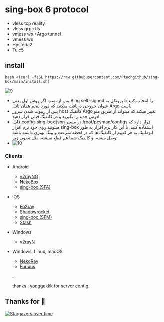 # sing-box 6 protocol 
- vless tcp reality
- vless grpc tls
- vmess ws +Argo tunnel
- vmess ws
- Hysteria2
- Tuic5

## install
```
bash <(curl -fsSL https://raw.githubusercontent.com/Ptechgithub/sing-box/main/install.sh)
```
![9](https://raw.githubusercontent.com/Ptechgithub/configs/main/media/9.jpg)
- پس از نصب اگر روش اول یعنی Bing self-signed را انتخاب کنید 5 پروتکل به عنوان خروجی دریافت میکنید که مورد پنجم همان تانل Argo است.
- پس از ریبوت شدن سرور host کانفیگ Argo تغییر میکند که میتواند از طریق منو ادرس جدید را بگیرید و در کانفیگ قبلی قرار دهید.
- فایل config-sing-box.json در مسیر 
/root/peyman/configs 
قرار دارد که میتونید روی خود نرم افزار sing-box استفاده کنید. با این کار نرم افزار به طور اتوماتیک به هر کدوم از کانفیگ ها که در لحظه سرعت و پینگ بهتری داشته باشه وصل میشه. و کانفیگ شما هم قطع نمیشه. مثل تصویر زیر:
- ![10](https://raw.githubusercontent.com/Ptechgithub/configs/main/media/10.jpg)



### Clients
- Android
  - [v2rayNG](https://github.com/2dust/v2rayNg/releases)
  - [NekoBox](https://github.com/MatsuriDayo/NekoBoxForAndroid/releases)
  - [sing-box (SFA)](https://github.com/SagerNet/sing-box/releases)
- iOS
  - [FoXray](https://apps.apple.com/app/foxray/id6448898396)
  - [Shadowrocket](https://apps.apple.com/app/shadowrocket/id932747118)
  - [sing-box (SFM)](https://github.com/SagerNet/sing-box/releases)
  - [Stash](https://apps.apple.com/app/stash/id1596063349)
- Windows
  - [v2rayN](https://github.com/2dust/v2rayN/releases)
- Windows, Linux, macOS
  - [NekoRay](https://github.com/MatsuriDayo/nekoray/releases)
  - [Furious](https://github.com/LorenEteval/Furious/releases)
  
  .
  
  thanks : [yonggekkk](https://github.com/yonggekkk) for server config.


## Thanks for 🌟

[![Stargazers over time](https://starchart.cc/Ptechgithub/sing-box.svg)](https://starchart.cc/Ptechgithub/sing-box)
